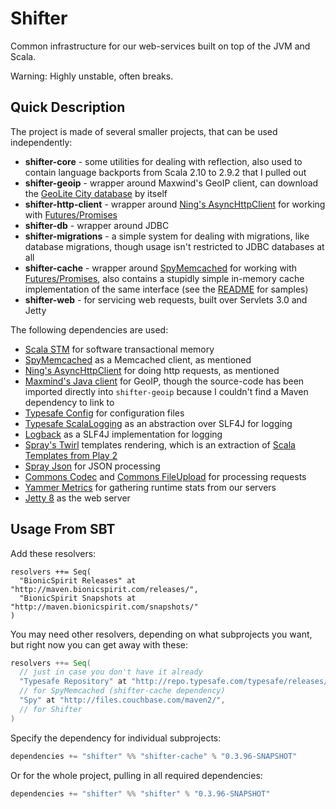 # Shifter


Common infrastructure for our web-services built on top of the JVM and
Scala.

Warning: Highly unstable, often breaks.

## Quick Description

The project is made of several smaller projects, that can be used independently:

* **shifter-core** - some utilities for dealing with reflection, also
  used to contain language backports from Scala 2.10 to 2.9.2 that I
  pulled out  
* **shifter-geoip** - wrapper around Maxwind's GeoIP client, can
  download the
  [GeoLite City database](http://dev.maxmind.com/geoip/geolite) by
  itself  
* **shifter-http-client** - wrapper around
  [Ning's AsyncHttpClient](https://github.com/AsyncHttpClient/async-http-client)
  for working with
  [Futures/Promises](http://docs.scala-lang.org/sips/pending/futures-promises.html)
* **shifter-db** - wrapper around JDBC
* **shifter-migrations** - a simple system for dealing with
  migrations, like database migrations, though usage isn't
  restricted to JDBC databases at all
* **shifter-cache** - wrapper around
  [SpyMemcached](http://code.google.com/p/spymemcached/) for working
  with
  [Futures/Promises](http://docs.scala-lang.org/sips/pending/futures-promises.html),
  also contains a stupidly simple in-memory cache implementation of
  the same interface (see the [README](https://github.com/alexandru/shifter/blob/master/cache/README.md) for samples)
* **shifter-web** - for servicing web requests, built over Servlets 3.0 and Jetty

The following dependencies are used:

* [Scala STM](http://nbronson.github.com/scala-stm/) for software transactional memory 
* [SpyMemcached](http://code.google.com/p/spymemcached/) as a Memcached client, as mentioned
* [Ning's AsyncHttpClient](https://github.com/AsyncHttpClient/async-http-client) for doing http requests, as mentioned
* [Maxmind's Java client](https://github.com/maxmind/geoip-api-java)
  for GeoIP, though the source-code has been imported directly into
  `shifter-geoip` because I couldn't find a Maven dependency to link to
* [Typesafe Config](https://github.com/typesafehub/config) for configuration files
* [Typesafe ScalaLogging](https://github.com/typesafehub/scalalogging) as an abstraction over SLF4J for logging
* [Logback](logback.qos.ch) as a SLF4J implementation for logging
* [Spray's Twirl](https://github.com/spray/twirl) templates rendering,
  which is an extraction of
  [Scala Templates from Play 2](http://www.playframework.org/documentation/2.0/ScalaTemplates)
* [Spray Json](https://github.com/spray/spray-json) for JSON processing
* [Commons Codec](http://commons.apache.org/proper/commons-codec/) and
  [Commons FileUpload](http://commons.apache.org/proper/commons-fileupload/)
  for processing requests
* [Yammer Metrics](http://metrics.codahale.com/) for gathering runtime stats from our servers
* [Jetty 8](http://jetty.codehaus.org/jetty/) as the web server


## Usage From SBT

Add these resolvers:

```
resolvers ++= Seq(
  "BionicSpirit Releases" at "http://maven.bionicspirit.com/releases/",
  "BionicSpirit Snapshots at "http://maven.bionicspirit.com/snapshots/"
)
```

You may need other resolvers, depending on what subprojects you want,
but right now you can get away with these:

```scala
resolvers ++= Seq(
  // just in case you don't have it already
  "Typesafe Repository" at "http://repo.typesafe.com/typesafe/releases/",
  // for SpyMemcached (shifter-cache dependency)
  "Spy" at "http://files.couchbase.com/maven2/",
  // for Shifter
)
```

Specify the dependency for individual subprojects:

```scala
dependencies += "shifter" %% "shifter-cache" % "0.3.96-SNAPSHOT"
```

Or for the whole project, pulling in all required dependencies:

```scala
dependencies += "shifter" %% "shifter" % "0.3.96-SNAPSHOT"
```
